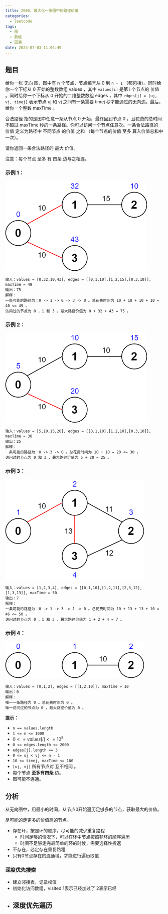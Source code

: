```yaml
---
title: 2065、最大化一张图中的路径价值
categories:
  - leetcode
tags:
  - 图
  - 数组
  - 回溯
date: 2024-07-03 11:04:49
---
```


## 题目
给你一张 无向 图，图中有 n 个节点，节点编号从 0 到 `n - 1` （都包括）。同时给你一个下标从 0 开始的整数数组 values ，其中 `values[i]` 是第 i 个节点的 价值 。同时给你一个下标从 0 开始的二维整数数组 edges ，其中 `edges[j] = [uj, vj, timej]` 表示节点 uj 和 vj 之间有一条需要 timej 秒才能通过的无向边。最后，给你一个整数 maxTime 。

合法路径 指的是图中任意一条从节点 0 开始，最终回到节点 0 ，且花费的总时间 不超过 maxTime 秒的一条路径。你可以访问一个节点任意次。一条合法路径的 价值 定义为路径中 不同节点 的价值 之和 （每个节点的价值 至多 算入价值总和中一次）。

请你返回一条合法路径的 最大 价值。

注意：每个节点 至多 有 四条 边与之相连。

 

### 示例 1：
![](/images/2065-1.png)

```
输入：values = [0,32,10,43], edges = [[0,1,10],[1,2,15],[0,3,10]], maxTime = 49
输出：75
解释：
一条可能的路径为：0 -> 1 -> 0 -> 3 -> 0 。总花费时间为 10 + 10 + 10 + 10 = 40 <= 49 。
访问过的节点为 0 ，1 和 3 ，最大路径价值为 0 + 32 + 43 = 75 。
```
### 示例 2：
![](/images/2065-2.png)


```
输入：values = [5,10,15,20], edges = [[0,1,10],[1,2,10],[0,3,10]], maxTime = 30
输出：25
解释：
一条可能的路径为：0 -> 3 -> 0 。总花费时间为 10 + 10 = 20 <= 30 。
访问过的节点为 0 和 3 ，最大路径价值为 5 + 20 = 25 。
```
### 示例 3：

![](/images/2065-3.png)

```
输入：values = [1,2,3,4], edges = [[0,1,10],[1,2,11],[2,3,12],[1,3,13]], maxTime = 50
输出：7
解释：
一条可能的路径为：0 -> 1 -> 3 -> 1 -> 0 。总花费时间为 10 + 13 + 13 + 10 = 46 <= 50 。
访问过的节点为 0 ，1 和 3 ，最大路径价值为 1 + 2 + 4 = 7 。
```
### 示例 4：

![](/images/2065-4.png)

```
输入：values = [0,1,2], edges = [[1,2,10]], maxTime = 10
输出：0
解释：
唯一一条路径为 0 。总花费时间为 0 。
唯一访问过的节点为 0 ，最大路径价值为 0 。
``` 

**提示：**

- `n == values.length`
- `1 <= n <= 1000`
- $0 <= values[i] <= 10^8$
- `0 <= edges.length <= 2000`
- `edges[j].length == 3`
- `0 <= uj < vj <= n - 1`
- `10 <= timej, maxTime <= 100`
- `[uj, vj]` 所有节点对 互不相同 。
- 每个节点 **至多有四条** 边。
- 图可能不连通。

## 分析

从无向图中，用最小的时间，从节点0开始遍历足够多的节点，获取最大的价值。

尽可能的走更多的价值高的节点。
- 存在环，按照环的顺序，尽可能的减少重复路程
  - 时间足够的情况下，可以在环中节点按照非环的顺序遍历
  - 时间不足够走完最简单的环的时候，需要选择性折返
- 不存在，必定存在重复路程
- 只有0节点存在的连通域，才能进行遍历取值

### 深度优先搜索

- 建立邻接表，记录权值
- 初始化访问数组，visited 1表示已经加过了 2表示已经
- 深度优先遍历
  - 
